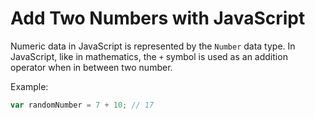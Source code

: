 # Add Two Numbers with JavaScript

Numeric data in JavaScript is represented by the `Number` data type.
In JavaScript, like in mathematics, the `+` symbol is used as an addition operator when in between two number.

Example:

```js
var randomNumber = 7 + 10; // 17
```
